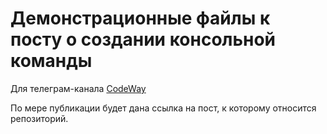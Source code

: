 # Демонстрационные файлы к посту о создании консольной команды

Для телеграм-канала [CodeWay](https://t.me/code_way)

По мере публикации будет дана ссылка на пост, к которому относится репозиторий.
